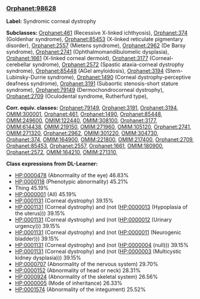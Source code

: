 
### [Orphanet:98628](http://www.orpha.net/ORDO/Orphanet_98628)
**Label:** Syndromic corneal dystrophy

**Subclasses:** [Orphanet:461](http://www.orpha.net/ORDO/Orphanet_461) (Recessive X-linked ichthyosis), [Orphanet:374](http://www.orpha.net/ORDO/Orphanet_374) (Goldenhar syndrome), [Orphanet:85453](http://www.orpha.net/ORDO/Orphanet_85453) (X-linked reticulate pigmentary disorder), [Orphanet:2557](http://www.orpha.net/ORDO/Orphanet_2557) (Mietens syndrome), [Orphanet:2962](http://www.orpha.net/ORDO/Orphanet_2962) (De Barsy syndrome), [Orphanet:2741](http://www.orpha.net/ORDO/Orphanet_2741) (Ophthalmomandibulomelic dysplasia), [Orphanet:1661](http://www.orpha.net/ORDO/Orphanet_1661) (X-linked corneal dermoid), [Orphanet:3177](http://www.orpha.net/ORDO/Orphanet_3177) (Corneal-cerebellar syndrome), [Orphanet:2572](http://www.orpha.net/ORDO/Orphanet_2572) (Spastic ataxia-corneal dystrophy syndrome), [Orphanet:85448](http://www.orpha.net/ORDO/Orphanet_85448) (AGel amyloidosis), [Orphanet:3194](http://www.orpha.net/ORDO/Orphanet_3194) (Stern-Lubinsky-Durrie syndrome), [Orphanet:1490](http://www.orpha.net/ORDO/Orphanet_1490) (Corneal dystrophy-perceptive deafness syndrome), [Orphanet:3191](http://www.orpha.net/ORDO/Orphanet_3191) (Subaortic stenosis-short stature syndrome), [Orphanet:79149](http://www.orpha.net/ORDO/Orphanet_79149) (Dermochondrocorneal dystrophy), [Orphanet:2709](http://www.orpha.net/ORDO/Orphanet_2709) (Oculodental syndrome, Rutherfurd type), 

**Corr. equiv. classes:** [Orphanet:79149](http://www.orpha.net/ORDO/Orphanet_79149), [Orphanet:3191](http://www.orpha.net/ORDO/Orphanet_3191), [Orphanet:3194](http://www.orpha.net/ORDO/Orphanet_3194), [OMIM:300001](http://purl.obolibrary.org/obo/OMIM_300001), [Orphanet:461](http://www.orpha.net/ORDO/Orphanet_461), [Orphanet:1490](http://www.orpha.net/ORDO/Orphanet_1490), [Orphanet:85448](http://www.orpha.net/ORDO/Orphanet_85448), [OMIM:249600](http://purl.obolibrary.org/obo/OMIM_249600), [OMIM:122440](http://purl.obolibrary.org/obo/OMIM_122440), [OMIM:308100](http://purl.obolibrary.org/obo/OMIM_308100), [Orphanet:3177](http://www.orpha.net/ORDO/Orphanet_3177), [OMIM:614438](http://purl.obolibrary.org/obo/OMIM_614438), [OMIM:219150](http://purl.obolibrary.org/obo/OMIM_219150), [OMIM:271960](http://purl.obolibrary.org/obo/OMIM_271960), [OMIM:105120](http://purl.obolibrary.org/obo/OMIM_105120), [Orphanet:2741](http://www.orpha.net/ORDO/Orphanet_2741), [OMIM:271320](http://purl.obolibrary.org/obo/OMIM_271320), [Orphanet:2962](http://www.orpha.net/ORDO/Orphanet_2962), [OMIM:301220](http://purl.obolibrary.org/obo/OMIM_301220), [OMIM:304730](http://purl.obolibrary.org/obo/OMIM_304730), [Orphanet:374](http://www.orpha.net/ORDO/Orphanet_374), [OMIM:164900](http://purl.obolibrary.org/obo/OMIM_164900), [OMIM:221800](http://purl.obolibrary.org/obo/OMIM_221800), [OMIM:217400](http://purl.obolibrary.org/obo/OMIM_217400), [Orphanet:2709](http://www.orpha.net/ORDO/Orphanet_2709), [Orphanet:85453](http://www.orpha.net/ORDO/Orphanet_85453), [Orphanet:2557](http://www.orpha.net/ORDO/Orphanet_2557), [Orphanet:1661](http://www.orpha.net/ORDO/Orphanet_1661), [OMIM:180900](http://purl.obolibrary.org/obo/OMIM_180900), [Orphanet:2572](http://www.orpha.net/ORDO/Orphanet_2572), [OMIM:164210](http://purl.obolibrary.org/obo/OMIM_164210), [OMIM:271310](http://purl.obolibrary.org/obo/OMIM_271310), 

**Class expressions from DL-Learner:**

- [HP:0000478](http://purl.obolibrary.org/obo/HP_0000478) (Abnormality of the eye) 46.83%
- [HP:0000118](http://purl.obolibrary.org/obo/HP_0000118) (Phenotypic abnormality) 45.21%
- Thing 45.19%
- [HP:0000001](http://purl.obolibrary.org/obo/HP_0000001) (All) 45.19%
- [HP:0001131](http://purl.obolibrary.org/obo/HP_0001131) (Corneal dystrophy) 39.15%
- [HP:0001131](http://purl.obolibrary.org/obo/HP_0001131) (Corneal dystrophy) and (not ([HP:0000013](http://purl.obolibrary.org/obo/HP_0000013) (Hypoplasia of the uterus))) 39.15%
- [HP:0001131](http://purl.obolibrary.org/obo/HP_0001131) (Corneal dystrophy) and (not ([HP:0000012](http://purl.obolibrary.org/obo/HP_0000012) (Urinary urgency))) 39.15%
- [HP:0001131](http://purl.obolibrary.org/obo/HP_0001131) (Corneal dystrophy) and (not ([HP:0000011](http://purl.obolibrary.org/obo/HP_0000011) (Neurogenic bladder))) 39.15%
- [HP:0001131](http://purl.obolibrary.org/obo/HP_0001131) (Corneal dystrophy) and (not ([HP:0000004](http://purl.obolibrary.org/obo/HP_0000004) (null))) 39.15%
- [HP:0001131](http://purl.obolibrary.org/obo/HP_0001131) (Corneal dystrophy) and (not ([HP:0000003](http://purl.obolibrary.org/obo/HP_0000003) (Multicystic kidney dysplasia))) 39.15%
- [HP:0000707](http://purl.obolibrary.org/obo/HP_0000707) (Abnormality of the nervous system) 29.70%
- [HP:0000152](http://purl.obolibrary.org/obo/HP_0000152) (Abnormality of head or neck) 28.31%
- [HP:0000924](http://purl.obolibrary.org/obo/HP_0000924) (Abnormality of the skeletal system) 26.56%
- [HP:0000005](http://purl.obolibrary.org/obo/HP_0000005) (Mode of inheritance) 26.33%
- [HP:0001574](http://purl.obolibrary.org/obo/HP_0001574) (Abnormality of the integument) 25.52%


